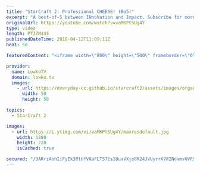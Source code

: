 ```yaml
---
title: "StarCraft 2: Professional CHEESE! (Bo5)"
excerpt: "A best-of-5 between INnoVation and Impact. Subscribe for more videos: http://lowko.tv/youtube More viewer games: https://goo.gl/CySCs1  This is a series of professional games in StarCraft 2 where both players decide to mix it up... Continously. While INnoVation is very well known for his macro oriented"
originalUrl: https://youtube.com/watch?v=vaMKPtSUg4Y
type: video
length: PT37M44S
publishedDateTime: 2018-04-12T11:09:11Z
heat: 50

featuredContent: "<iframe width=\"800\" height=\"500\" frameborder=\"0\" src=\"https://www.youtube.com/embed/vaMKPtSUg4Y\" allow=\"accelerometer; autoplay; encrypted-media; gyroscope; picture-in-picture\" allowfullscreen></iframe>"

provider:
  name: LowkoTV
  domain: lowko.tv
  images:
    - url: https://everyday-cc.github.io/starcraft2/assets/images/organizations/lowko.tv-50x50.jpg
      width: 50
      height: 50

topics:
  - StarCraft 2

images:
  - url: https://i.ytimg.com/vi/vaMKPtSUg4Y/maxresdefault.jpg
    width: 1280
    height: 720
    isCached: true

secured: "/3ARrzAohIiFyEk3BlUfV8aFLTS7EsI8uaVXjo8R24JVUyrrK782NdamvOVR9TvNg8z0g/VnYLWQr1L8IPh5EZ7accW3e3yfIw6d0/f7tEIbM/l0Zr+0M1SPrXUm8/3BaGXwv76XKByEeyWVWx+GQl4XNQERDhMXJ4QZCFw7qVtMzm9/X+/7/eHc504ix/hUpNntE1idVeQ5KedpIA9P79o3rhVi+JQqlEiZ4UZJfp5Lt1mfz6YTGpzX12t8Dj0SBVEFVYjIh7QGa4Jd+FBQ26f5iPf7nVX7CjuLNThAX+v2picAcm78fbHRqR46t76P25Rp6gOIAxxgdkBQH5h041mHX6dvDGa56TR/3V/K6xhKUht+x8s2ivnaMaxHDU8RaFHNSq/HiRZNqkK8j8C13WqpHXhgjAo+xktIwU8J8qaHAmhGJxYLacSs9ko+WV+x;c+K8P7xG00k563vCbP0LkA=="
---
```


